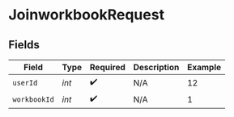 # JoinworkbookRequest


## Fields

| Field              | Type               | Required           | Description        | Example            |
| ------------------ | ------------------ | ------------------ | ------------------ | ------------------ |
| `userId`           | *int*              | :heavy_check_mark: | N/A                | 12                 |
| `workbookId`       | *int*              | :heavy_check_mark: | N/A                | 1                  |